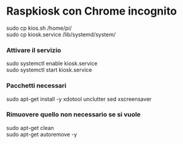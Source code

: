 # Raspkiosk con Chrome incognito<br>
sudo cp kios.sh /home/pi/<br>
sudo cp kiosk.service /lib/systemd/system/<br>

### Attivare il servizio<br>
sudo systemctl enable kiosk.service<br>
sudo systemctl start kiosk.service<br>

### Pacchetti necessari<br>
sudo apt-get install -y xdotool unclutter sed xscreensaver<br>

### Rimuovere quello non necessario se si vuole<br>
sudo apt-get clean<br>
sudo apt-get autoremove -y<br>
